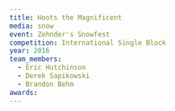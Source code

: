 ```yaml
---
title: Hoots the Magnificent
media: snow
event: Zehnder's Snowfest
competition: International Single Block
year: 2016
team_members:
  - Eric Hutchinson
  - Derek Sapikowski
  - Brandon Behm
awards:
---
```



